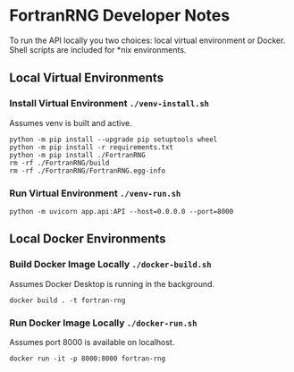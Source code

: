 # FortranRNG Developer Notes
To run the API locally you two choices: local virtual environment or Docker. Shell scripts are included for *nix environments.

## Local Virtual Environments

### Install Virtual Environment `./venv-install.sh`
Assumes venv is built and active.
```shell
python -m pip install --upgrade pip setuptools wheel
python -m pip install -r requirements.txt
python -m pip install ./FortranRNG
rm -rf ./FortranRNG/build
rm -rf ./FortranRNG/FortranRNG.egg-info
```

### Run Virtual Environment `./venv-run.sh`
```shell
python -m uvicorn app.api:API --host=0.0.0.0 --port=8000
```

## Local Docker Environments

### Build Docker Image Locally `./docker-build.sh`
Assumes Docker Desktop is running in the background.
```shell
docker build . -t fortran-rng
```

### Run Docker Image Locally `./docker-run.sh`
Assumes port 8000 is available on localhost.
```shell
docker run -it -p 8000:8000 fortran-rng
```
